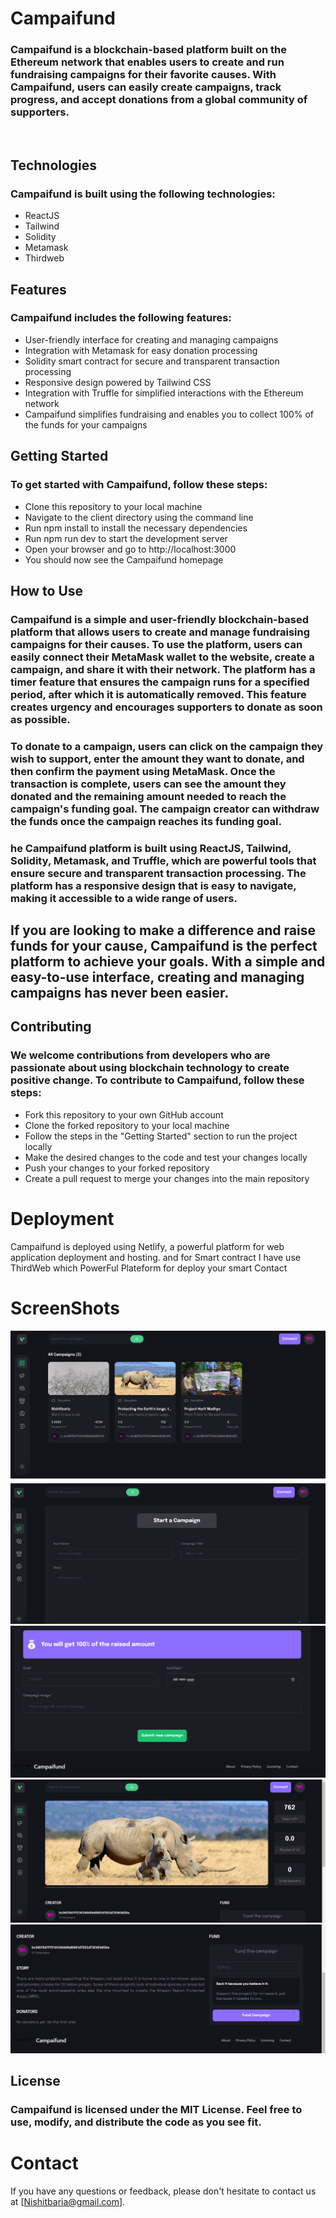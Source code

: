 # Campaifund

### Campaifund is a blockchain-based platform built on the Ethereum network that enables users to create and run fundraising campaigns for their favorite causes. With Campaifund, users can easily create campaigns, track progress, and accept donations from a global community of supporters. 

</br>

## Technologies

### Campaifund is built using the following technologies: 

- ReactJS
- Tailwind
- Solidity
- Metamask
- Thirdweb 

## Features
 

###  Campaifund includes the following features:

- User-friendly interface for creating and managing campaigns
- Integration with Metamask for easy donation processing
- Solidity smart contract for secure and transparent transaction processing
- Responsive design powered by Tailwind CSS
- Integration with Truffle for simplified interactions with the Ethereum network
-  Campaifund simplifies fundraising and enables you to collect 100% of the funds for your campaigns

## Getting Started

### To get started with Campaifund, follow these steps:

- Clone this repository to your local machine
- Navigate to the client directory using the command line
- Run  npm install to install the necessary dependencies
- Run npm run dev to start the development server
- Open your browser and go to http://localhost:3000
- You should now see the Campaifund homepage


## How to Use 

### Campaifund is a simple and user-friendly blockchain-based platform that allows users to create and manage fundraising campaigns for their causes. To use the platform, users can easily connect their MetaMask wallet to the website, create a campaign, and share it with their network. The platform has a timer feature that ensures the campaign runs for a specified period, after which it is automatically removed. This feature creates urgency and encourages supporters to donate as soon as possible.

### To donate to a campaign, users can click on the campaign they wish to support, enter the amount they want to donate, and then confirm the payment using MetaMask. Once the transaction is complete, users can see the amount they donated and the remaining amount needed to reach the campaign's funding goal. The campaign creator can withdraw the funds once the campaign reaches its funding goal.

### he Campaifund platform is built using ReactJS, Tailwind, Solidity, Metamask, and Truffle, which are powerful tools that ensure secure and transparent transaction processing. The platform has a responsive design that is easy to navigate, making it accessible to a wide range of users.

## If you are looking to make a difference and raise funds for your cause, Campaifund is the perfect platform to achieve your goals. With a simple and easy-to-use interface, creating and managing campaigns has never been easier.




## Contributing
 ### We welcome contributions from developers who are passionate about using blockchain technology to create positive change. To contribute to Campaifund, follow these steps:

- Fork this repository to your own GitHub account
- Clone the forked repository to your local machine
- Follow the steps in the "Getting Started" section to run the project locally
- Make the desired changes to the code and test your changes locally
- Push your changes to your forked repository
- Create a pull request to merge your changes into the main repository



# Deployment 

Campaifund is deployed using Netlify, a powerful platform for web application deployment and hosting. and for Smart contract I have use ThirdWeb which PowerFul Plateform for deploy your smart Contact

# ScreenShots
![Image 1](https://github.com/JayeshYadav99/Campaifund/blob/main/images/home.PNG)
![Image 2](https://github.com/JayeshYadav99/Campaifund/blob/main/images/blog.PNG)
![Image 3](https://github.com/JayeshYadav99/Campaifund/blob/main/images/Capoure.PNG)
![Image 4](https://github.com/JayeshYadav99/Campaifund/blob/main/images/Capture.PNG)
![Image 2](https://github.com/JayeshYadav99/Campaifund/blob/main/images/Capthure.PNG)


##  License
 ### Campaifund is licensed under the MIT License. Feel free to use, modify, and distribute the code as you see fit.

# Contact
  If you have any questions or feedback, please don't hesitate to contact us at [Nishitbaria@gmail.com].


